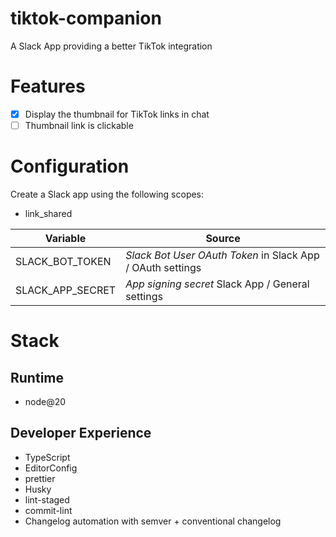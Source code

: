 # tiktok-companion

A Slack App providing a better TikTok integration

# Features

- [x] Display the thumbnail for TikTok links in chat
- [ ] Thumbnail link is clickable

# Configuration

Create a Slack app using the following scopes:

- link_shared


Variable|Source
-|-
SLACK_BOT_TOKEN|_Slack Bot User OAuth Token_ in Slack App / OAuth settings
SLACK_APP_SECRET|_App signing secret_ Slack App / General settings

# Stack

## Runtime

- node@20

## Developer Experience

- TypeScript
- EditorConfig
- prettier
- Husky
- lint-staged
- commit-lint
- Changelog automation with semver + conventional changelog
